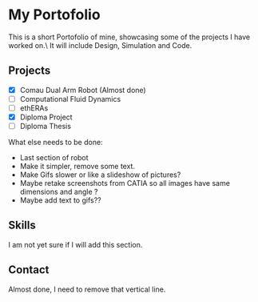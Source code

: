 # My Portofolio
This is a short Portofolio of mine, showcasing some of the projects I have worked on.\\
It will include Design, Simulation and Code.

## Projects
- [X] Comau Dual Arm Robot (Almost done)
- [ ] Computational Fluid Dynamics
- [ ] ethERAs
- [X] Diploma Project
- [ ] Diploma Thesis

What else needs to be done:
- Last section of robot
- Make it simpler, remove some text.
- Make Gifs slower or like a slideshow  of pictures?
- Maybe retake screenshots from CATIA so all images have same dimensions and angle ?
- Maybe add text to gifs??

## Skills
I am not yet sure if I will add this section.

## Contact
Almost done, I need to remove that vertical line.
